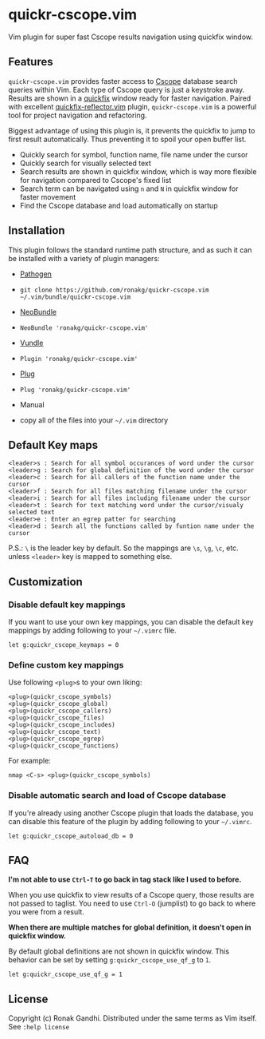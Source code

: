 # quickr-cscope.vim
Vim plugin for super fast Cscope results navigation using quickfix window.

## Features
`quickr-cscope.vim` provides faster access to
[Cscope](http://cscope.sourceforge.net/) database search queries within Vim.
Each type of Cscope query is just a keystroke away. Results are shown in a
[quickfix](http://vimdoc.sourceforge.net/htmldoc/quickfix.html) window ready for 
faster navigation. Paired with excellent [quickfix-reflector.vim](https://github.com/stefandtw/quickfix-reflector.vim)
plugin, `quickr-cscope.vim` is a powerful tool for project navigation and
refactoring.

Biggest advantage of using this plugin is, it prevents the
quickfix to jump to first result automatically. Thus preventing it to spoil
your open buffer list.

* Quickly search for symbol, function name, file name under the cursor
* Quickly search for visually selected text
* Search results are shown in quickfix window, which is way more flexible for
  navigation compared to Cscope's fixed list
* Search term can be navigated using `n` and `N` in quickfix window for faster
  movement
* Find the Cscope database and load automatically on startup

## Installation

This plugin follows the standard runtime path structure, and as such it can be
installed with a variety of plugin managers:

*  [Pathogen](https://github.com/tpope/vim-pathogen)
  - `git clone https://github.com/ronakg/quickr-cscope.vim ~/.vim/bundle/quickr-cscope.vim`
*  [NeoBundle](https://github.com/Shougo/neobundle.vim)
  - `NeoBundle 'ronakg/quickr-cscope.vim'`
*  [Vundle](https://github.com/gmarik/vundle)
  - `Plugin 'ronakg/quickr-cscope.vim'`
*  [Plug](https://github.com/junegunn/vim-plug)
  - `Plug 'ronakg/quickr-cscope.vim'`
*  Manual
  - copy all of the files into your `~/.vim` directory

## Default Key maps

```vim
<leader>s : Search for all symbol occurances of word under the cursor
<leader>g : Search for global definition of the word under the cursor
<leader>c : Search for all callers of the function name under the cursor
<leader>f : Search for all files matching filename under the cursor
<leader>i : Search for all files including filename under the cursor
<leader>t : Search for text matching word under the cursor/visualy selected text
<leader>e : Enter an egrep patter for searching
<leader>d : Search all the functions called by funtion name under the cursor
```

P.S.: `\` is the leader key by default. So the mappings are `\s`, `\g`, `\c`, etc. unless `<leader>` key is mapped to something else.

## Customization

### Disable default key mappings
If you want to use your own key mappings, you can disable the default key
mappings by adding following to your `~/.vimrc` file.

```vim
let g:quickr_cscope_keymaps = 0
```

### Define custom key mappings

Use following `<plug>`s to your own liking:

```vim
<plug>(quickr_cscope_symbols)
<plug>(quickr_cscope_global)
<plug>(quickr_cscope_callers)
<plug>(quickr_cscope_files)
<plug>(quickr_cscope_includes)
<plug>(quickr_cscope_text)
<plug>(quickr_cscope_egrep)
<plug>(quickr_cscope_functions)
```

For example:

```vim
nmap <C-s> <plug>(quickr_cscope_symbols)
```

### Disable automatic search and load of Cscope database
If you're already using another Cscope plugin that loads the database, you can
disable this feature of the plugin by adding following to your `~/.vimrc`.

```vim
let g:quickr_cscope_autoload_db = 0
```

## FAQ

**I'm not able to use `Ctrl-T` to go back in tag stack like I used to before.**

When you use quickfix to view results of a Cscope query, those results
are not passed to taglist. You need to use `Ctrl-O` (jumplist) to go back to
where you were from a result.

**When there are multiple matches for global definition, it doesn't open in quickfix window.**

By default global definitions are not shown in quickfix window. This
behavior can be set by setting `g:quickr_cscope_use_qf_g` to `1`.

```vim
let g:quickr_cscope_use_qf_g = 1
```

## License
Copyright (c) Ronak Gandhi. Distributed under the same terms as Vim itself. See
`:help license`
